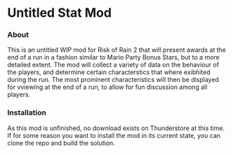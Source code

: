 Untitled Stat Mod
=================

### About
This is an untitled WIP mod for Risk of Rain 2 that will present awards at the end of a run in a fashion similar to Mario Party Bonus Stars, but to a more detailed extent. The mod will collect a variety of data on the behaviour of the players, and determine certain characterstics that where exibhited during the run. The most prominent characteristics will then be displayed for vviewing at the end of a run, to allow for fun discussion among all players.

### Installation
As this mod is unfinished, no download exists on Thunderstore at this time. If for some reason you want to install the mod in its current state, you can clone the repo and build the solution.
